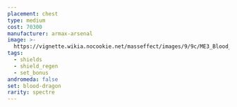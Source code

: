 ```yaml
---
placement: chest
type: medium
cost: 70300
manufacturer: armax-arsenal
image: >-
  https://vignette.wikia.nocookie.net/masseffect/images/9/9c/ME3_Blood_Dragon_Armor.png/revision/latest?cb=20120314192826
tags:
  - shields
  - shield_regen
  - set_bonus
andromeda: false
set: blood-dragon
rarity: spectre
---
```

